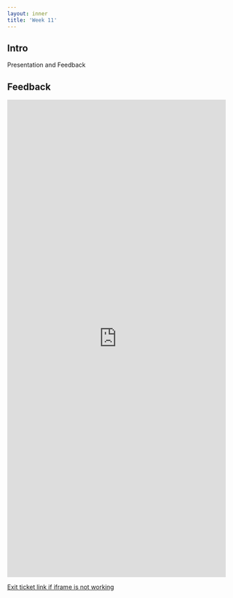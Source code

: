 ```yaml
---
layout: inner
title: 'Week 11'
---
```


## Intro

Presentation and Feedback

## Feedback

<iframe src="https://docs.google.com/forms/d/e/1FAIpQLScwWux9ozV5Y9JyVT3k7wU7MR6xRqmtVYuntbsaa61Y87bKpw/viewform?embedded=true" width="100%" height="1100" frameborder="0" marginheight="0" marginwidth="0">Loading…</iframe>

[Exit ticket link if iframe is not working](https://forms.gle/JoMZM24XfJtpas8q8)
